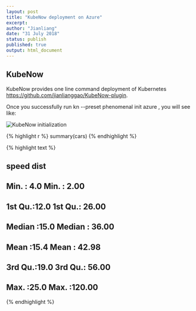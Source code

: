 ```yaml
---
layout: post
title: "KubeNow deployment on Azure"
excerpt:  
author: "Jianliang"
date: "31 July 2018"
status: publish
published: true
output: html_document
---
```

 

 
## KubeNow
 
KubeNow provides one line command deployment of Kubernetes  <https://github.com/jianlianggao/KubeNow-plugin>.
 
Once you successfully run kn --preset phenomenal init azure <my-vre-config-dir>, you will see like: 
 
![KubeNow initialization](figures/ikubenow_init.png)
 

{% highlight r %}
summary(cars)
{% endhighlight %}



{% highlight text %}
##      speed           dist       
##  Min.   : 4.0   Min.   :  2.00  
##  1st Qu.:12.0   1st Qu.: 26.00  
##  Median :15.0   Median : 36.00  
##  Mean   :15.4   Mean   : 42.98  
##  3rd Qu.:19.0   3rd Qu.: 56.00  
##  Max.   :25.0   Max.   :120.00
{% endhighlight %}
 
